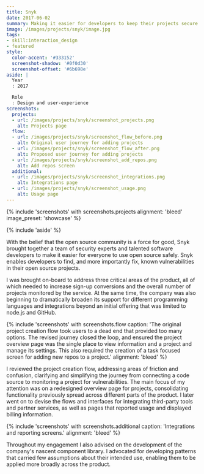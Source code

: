 ```yaml
---
title: Snyk
date: 2017-06-02
summary: Making it easier for developers to keep their projects secure and vulnerability free.
image: /images/projects/snyk/image.jpg
tags:
- skill:interaction_design
- featured
style:
  color-accent: '#333152'
  screenshot-shadow: '#0f0d30'
  screenshot-offset: '#6b698e'
aside: |
  Year
  : 2017

  Role
  : Design and user-experience
screenshots:
  projects:
  - url: /images/projects/snyk/screenshot_projects.png
    alt: Projects page
  flow:
  - url: /images/projects/snyk/screenshot_flow_before.png
    alt: Original user journey for adding projects
  - url: /images/projects/snyk/screenshot_flow_after.png
    alt: Proposed user journey for adding projects
  - url: /images/projects/snyk/screenshot_add_repos.png
    alt: Add repos screen
  additional:
  - url: /images/projects/snyk/screenshot_integrations.png
    alt: Integrations page
  - url: /images/projects/snyk/screenshot_usage.png
    alt: Usage page
---
```

{% include 'screenshots' with screenshots.projects
  alignment: 'bleed'
  image_preset: 'showcase'
%}

{% include 'aside' %}

With the belief that the open source community is a force for good, Snyk brought together a team of security experts and talented software developers to make it easier for everyone to use open source safely. Snyk enables developers to find, and more importantly fix, known vulnerabilities in their open source projects.

I was brought on-board to address three critical areas of the product, all of which needed to increase sign-up conversions and the overall number of projects monitored by the service. At the same time, the company was also beginning to dramatically broaden its support for different programming languages and integrations beyond an initial offering that was limited to node.js and GitHub.

{% include 'screenshots' with screenshots.flow
  caption: 'The original project creation flow took users to a dead end that provided too many options. The revised journey closed the loop, and ensured the project overview page was the single place to view information and a project and manage its settings. This also required the creation of a task focused screen for adding new repos to a project.'
  alignment: 'bleed'
%}

I reviewed the project creation flow, addressing areas of friction and confusion, clarifying and simplifying the journey from connecting a code source to monitoring a project for vulnerabilities. The main focus of my attention was on a redesigned overview page for projects, consolidating functionality previously spread across different parts of the product. I later went on to devise the flows and interfaces for integrating third-party tools and partner services, as well as pages that reported usage and displayed billing information.

{% include 'screenshots' with screenshots.additional
  caption: 'Integrations and reporting screens.'
  alignment: 'bleed'
%}

Throughout my engagement I also advised on the development of the company's nascent component library. I advocated for developing patterns that carried few assumptions about their intended use, enabling them to be applied more broadly across the product.
